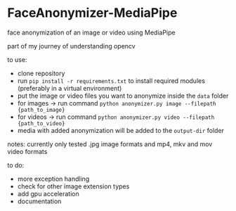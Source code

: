 # FaceAnonymizer-MediaPipe
face anonymization of an image or video using MediaPipe

part of my journey of understanding opencv

to use:
- clone repository
- run `pip install -r requirements.txt` to install required modules (preferably in a virtual environment)
- put the image or video files you want to anonymize inside the `data` folder
- for images -> run command 
    `python anonymizer.py image --filepath {path_to_image}`
- for videos -> run command
    `python anonymizer.py video --filepath {path_to_video}`
- media with added anonymization will be added to the  `output-dir` folder


notes: currently only tested .jpg image formats and mp4, mkv and mov video formats


to do:
- more exception handling
- check for other image extension types
- add gpu acceleration 
- documentation

